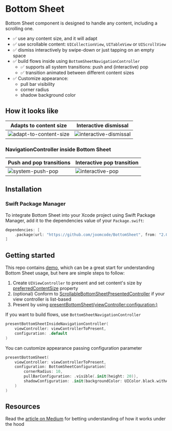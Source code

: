 # Bottom Sheet

Bottom Sheet component is designed to handle any content, including a scrolling one.
- ✅ use any content size, and it will adapt
- ✅ use scrollable content: `UICollectionView`, `UITableView` or `UIScrollView` 
- ✅ dismiss interactively by swipe-down or just tapping on an empty space
- ✅ build flows inside using `BottomSheetNavigationController`
    - ✅ supports all system transitions: push and (interactive) pop
    - ✅ transition animated between different content sizes
- ✅ Customize appearance:
    - pull bar visibility
    - corner radius
    - shadow background color

## How it looks like

| Adapts to content size | Interactive dismissal |
| - | - |
| ![adapt-to-content-size](https://user-images.githubusercontent.com/52037202/164746215-64b61eb3-5813-483f-b639-d730e1cbec8c.gif) | ![interactive-dismissal](https://user-images.githubusercontent.com/52037202/164746241-2fa6ec19-eaae-4fcc-9036-9119df68da54.gif) |

### NavigationController inside Bottom Sheet

| Push and pop transitions | Interactive pop transition |
| - | - |
| ![system-push-pop](https://user-images.githubusercontent.com/52037202/164747115-cddbe4fb-403f-4333-994b-64545a7f9a28.gif) | ![interactive-pop](https://user-images.githubusercontent.com/52037202/164746311-74f0c872-3255-4ae5-b895-8c96d7cffb2c.gif) |

## Installation

### Swift Package Manager

To integrate Bottom Sheet into your Xcode project using Swift Package Manager, add it to the dependencies value of your `Package.swift`:

```swift
dependencies: [
    .package(url: "https://github.com/joomcode/BottomSheet", from: "2.0.0")
]
```

## Getting started

This repo contains [demo](https://github.com/joomcode/BottomSheet/tree/main/BottomSheetDemo), which can be a great start for understanding Bottom Sheet usage, but here are simple steps to follow:
1. Create `UIViewController` to present and set content's size by [preferredContentSize](https://developer.apple.com/documentation/uikit/uiviewcontroller/1621476-preferredcontentsize) property
2. (optional) Conform to [ScrollableBottomSheetPresentedController](https://github.com/joomcode/BottomSheet/blob/81b0e2a7d405311b8456649452a8c49098490033/Sources/BottomSheet/Core/Presentation/BottomSheetPresentationController.swift#L12-L14) if your view controller is list-based
3. Present by using [presentBottomSheet(viewController:configuration:)](https://github.com/joomcode/BottomSheet/blob/1870921364ed2cd68d51d7e7837e16e692278ff5/Sources/BottomSheet/Core/Extensions/UIViewController%2BConvenience.swift#L79)

If you want to build flows, use `BottomSheetNavigationController`
```Swift
presentBottomSheetInsideNavigationController(
    viewController: viewControllerToPresent,
    configuration: .default
)
```

You can customize appearance passing configuration parameter
```Swift
presentBottomSheet(
    viewController: viewControllerToPresent,
    configuration: BottomSheetConfiguration(
        cornerRadius: 10,
        pullBarConfiguration: .visible(.init(height: 20)),
        shadowConfiguration: .init(backgroundColor: UIColor.black.withAlphaComponent(0.6))
    )
)
```

## Resources

Read the [article on Medium](https://medium.com/me/stats/post/400515255829) for betting understanding of how it works under the hood
